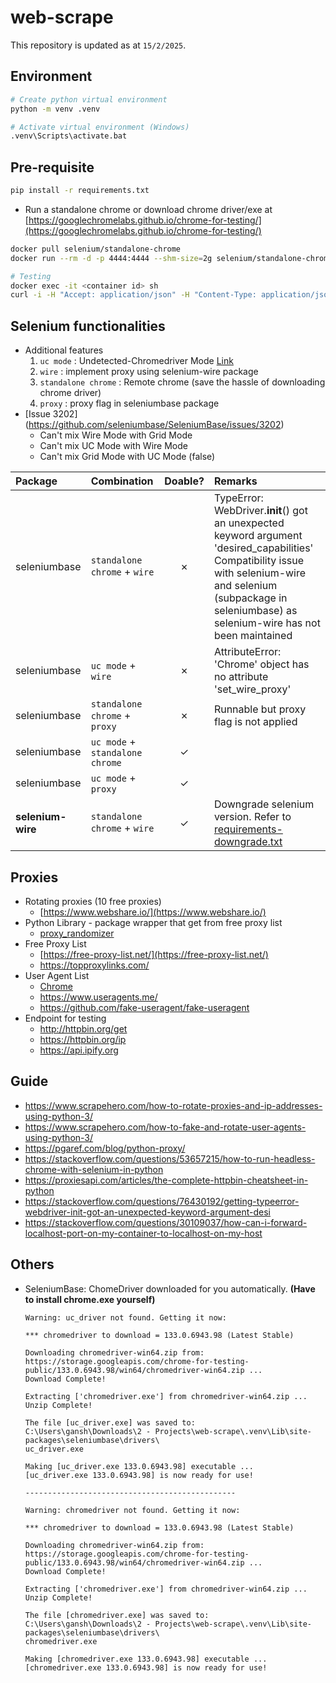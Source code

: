 # web-scrape
This repository is updated as at `15/2/2025`.

## Environment
```sh
# Create python virtual environment
python -m venv .venv

# Activate virtual environment (Windows)
.venv\Scripts\activate.bat
```

## Pre-requisite
```sh
pip install -r requirements.txt
```

- Run a standalone chrome or download chrome driver/exe at [https://googlechromelabs.github.io/chrome-for-testing/](https://googlechromelabs.github.io/chrome-for-testing/)
```sh
docker pull selenium/standalone-chrome
docker run --rm -d -p 4444:4444 --shm-size=2g selenium/standalone-chrome

# Testing
docker exec -it <container id> sh
curl -i -H "Accept: application/json" -H "Content-Type: application/json" -X GET http://httpbin.org/get
```


## Selenium functionalities
- Additional features
    1. `uc mode` : Undetected-Chromedriver Mode [Link](https://seleniumbase.io/help_docs/uc_mode/)
    2. `wire` : implement proxy using selenium-wire package
    3. `standalone chrome` : Remote chrome (save the hassle of downloading chrome driver)
    4. `proxy` : proxy flag in seleniumbase package
- [Issue 3202] (https://github.com/seleniumbase/SeleniumBase/issues/3202)
    - Can't mix Wire Mode with Grid Mode
    - Can't mix UC Mode with Wire Mode
    - Can't mix Grid Mode with UC Mode (false)

| Package | Combination    | Doable?    | Remarks    |
| :-----   | :--- | :---: | :--- |
| seleniumbase | `standalone chrome` + `wire`  | &cross;   | TypeError: WebDriver.__init__() got an unexpected keyword argument 'desired_capabilities' <br> Compatibility issue with selenium-wire and selenium (subpackage in seleniumbase) as selenium-wire has not been maintained  |
| seleniumbase | `uc mode` +  `wire`    | &cross;    | AttributeError: 'Chrome' object has no attribute 'set_wire_proxy'   |
| seleniumbase | `standalone chrome` + `proxy`    | &cross;    | Runnable but proxy flag is not applied   |
| seleniumbase | `uc mode` + `standalone chrome`   | &check;    |   |
| seleniumbase | `uc mode` + `proxy`   | &check;    |   |
| **selenium-wire** | `standalone chrome` + `wire`  | &check;  | Downgrade selenium version. Refer to [requirements-downgrade.txt](./requirements-downgrade.txt)|




## Proxies
- Rotating proxies (10 free proxies)
    - [https://www.webshare.io/](https://www.webshare.io/)
- Python Library - package wrapper that get from free proxy list
    - [proxy_randomizer](https://github.com/Esequiel378/proxy_randomizer/tree/master)
- Free Proxy List
    - [https://free-proxy-list.net/](https://free-proxy-list.net/)
    - https://topproxylinks.com/
- User Agent List
    - [Chrome](https://explore.whatismybrowser.com/useragents/explore/software_name/chrome/)
    - https://www.useragents.me/
    - https://github.com/fake-useragent/fake-useragent
- Endpoint for testing
    - http://httpbin.org/get
    - https://httpbin.org/ip
    - https://api.ipify.org

## Guide
- https://www.scrapehero.com/how-to-rotate-proxies-and-ip-addresses-using-python-3/
- https://www.scrapehero.com/how-to-fake-and-rotate-user-agents-using-python-3/
- https://pgaref.com/blog/python-proxy/
- https://stackoverflow.com/questions/53657215/how-to-run-headless-chrome-with-selenium-in-python
- https://proxiesapi.com/articles/the-complete-httpbin-cheatsheet-in-python
- https://stackoverflow.com/questions/76430192/getting-typeerror-webdriver-init-got-an-unexpected-keyword-argument-desi
- https://stackoverflow.com/questions/30109037/how-can-i-forward-localhost-port-on-my-container-to-localhost-on-my-host


## Others
- SeleniumBase: ChomeDriver downloaded for you automatically. **(Have to install chrome.exe yourself)**
    ```
    Warning: uc_driver not found. Getting it now:

    *** chromedriver to download = 133.0.6943.98 (Latest Stable) 

    Downloading chromedriver-win64.zip from:
    https://storage.googleapis.com/chrome-for-testing-public/133.0.6943.98/win64/chromedriver-win64.zip ...
    Download Complete!

    Extracting ['chromedriver.exe'] from chromedriver-win64.zip ...
    Unzip Complete!

    The file [uc_driver.exe] was saved to:
    C:\Users\gansh\Downloads\2 - Projects\web-scrape\.venv\Lib\site-packages\seleniumbase\drivers\
    uc_driver.exe

    Making [uc_driver.exe 133.0.6943.98] executable ...
    [uc_driver.exe 133.0.6943.98] is now ready for use!

    -----------------------------------------------

    Warning: chromedriver not found. Getting it now:

    *** chromedriver to download = 133.0.6943.98 (Latest Stable) 

    Downloading chromedriver-win64.zip from:
    https://storage.googleapis.com/chrome-for-testing-public/133.0.6943.98/win64/chromedriver-win64.zip ...
    Download Complete!

    Extracting ['chromedriver.exe'] from chromedriver-win64.zip ...
    Unzip Complete!

    The file [chromedriver.exe] was saved to:
    C:\Users\gansh\Downloads\2 - Projects\web-scrape\.venv\Lib\site-packages\seleniumbase\drivers\
    chromedriver.exe

    Making [chromedriver.exe 133.0.6943.98] executable ...
    [chromedriver.exe 133.0.6943.98] is now ready for use!

    ```